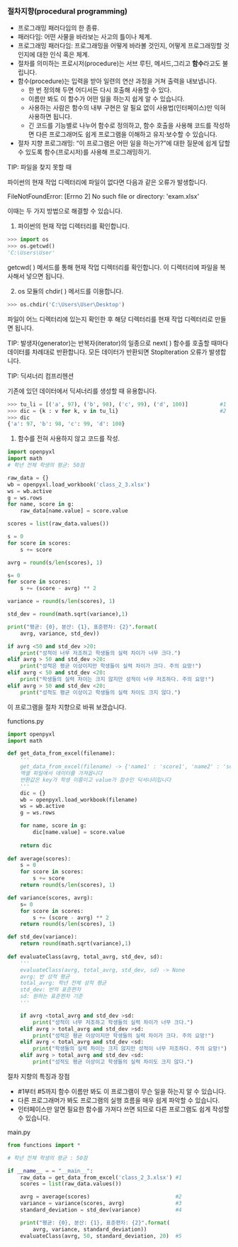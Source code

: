 ### 절차지향(procedural programming)

- 프로그래밍 패러다임의 한 종류. 
- 패러다임: 어떤 사물을 바라보는 사고의 틀이나 체계. 
- 프로그래밍 패러다임: 프로그래밍을 어떻게 바라볼 것인지, 어떻게 프로그래밍할 것인지에 대한 인식 혹은 체계. 
- 절차를 의미하는 프로시저(procedure)는 서브 루틴, 메서드,그리고 **함수**라고도 불립니다. 
- 함수(procedure)는 입력을 받아 일련의 연산 과정을 거쳐 출력을 내보냅니다. 
  - 한 번 정의해 두면 어디서든 다시 호출해 사용할 수 있다. 
  - 이름만 봐도 이 함수가 어떤 일을 하는지 쉽게 알 수 있습니다. 
  - 사용하는 사람은 함수의 내부 구현은 알 필요 없이 사용법(인터페이스)만 익혀 사용하면 됩니다. 
  - 긴 코드를 기능별로 나누어 함수로 정의하고, 함수 호출을 사용해 코드를 작성하면 다른 프로그래머도 쉽게 프로그램을 이해하고 유지·보수할 수 있습니다.
- 절차 지향 프로그래밍: “이 프로그램은 어떤 일을 하는가?”에 대한 질문에 쉽게 답할 수 있도록 함수(프로시저)를 사용해 프로그래밍하기. 



TIP: 파일을 찾지 못할 때

파이썬의 현재 작업 디렉터리에 파일이 없다면 다음과 같은 오류가 발생합니다.

FileNotFoundError: [Errno 2] No such file or directory: 'exam.xlsx'

이때는 두 가지 방법으로 해결할 수 있습니다. 



1) 파이썬의 현재 작업 디렉터리를 확인합니다.

```python
>>> import os
>>> os.getcwd()
'C:\Users\User'
```

getcwd( ) 메서드를 통해 현재 작업 디렉터리를 확인합니다. 이 디렉터리에 파일을 복사해서 넣으면 됩니다.



2) os 모듈의 chdir( ) 메서드를 이용합니다. 

```python
>>> os.chdir('C:\Users\User\Desktop')
```

파일이 어느 디렉터리에 있는지 확인한 후 해당 디렉터리를 현재 작업 디렉터리로 만들면 됩니다.



TIP: 발생자(generator)는 반복자(iterator)의 일종으로 next( ) 함수를 호출할 때마다 데이터를 차례대로 반환합니다. 모든 데이터가 반환되면 StopIteration 오류가 발생합니다. 

TIP: 딕셔너리 컴프리헨션

기존에 있던 데이터에서 딕셔너리를 생성할 때 유용합니다. 

```python
>>> tu_li = [('a', 97), ('b', 98), ('c', 99), ('d', 100)]          #1
>>> dic = {k : v for k, v in tu_li}                                #2
>>> dic
{'a': 97, 'b': 98, 'c': 99, 'd': 100}
```



1) 함수를 전혀 사용하지 않고 코드를 작성. 

```python
import openpyxl
import math
# 학년 전체 학생의 평균: 50점

raw_data = {}
wb = openpyxl.load_workbook('class_2_3.xlsx')
ws = wb.active
g = ws.rows
for name, score in g:
    raw_data[name.value] = score.value

scores = list(raw_data.values())

s = 0
for score in scores:
    s += score

avrg = round(s/len(scores), 1)

s= 0
for score in scores:
    s += (score - avrg) ** 2

variance = round(s/len(scores), 1)

std_dev = round(math.sqrt(variance),1)

print("평균: {0}, 분산: {1}, 표준편차: {2}".format(
    avrg, variance, std_dev))

if avrg <50 and std_dev >20:
    print("성적이 너무 저조하고 학생들의 실력 차이가 너무 크다.")
elif avrg > 50 and std_dev >20:
    print("성적은 평균 이상이지만 학생들이 실력 차이가 크다. 주의 요망!")
elif avrg < 50 and std_dev <20:
    print("학생들의 실력 차이는 크지 않지만 성적이 너무 저조하다. 주의 요망!")
elif avrg > 50 and std_dev <20:
    print("성적도 평균 이상이고 학생들의 실력 차이도 크지 않다.")
```

이 프로그램을 절차 지향으로 바꿔 보겠습니다.



functions.py

```python
import openpyxl
import math

def get_data_from_excel(filename):
    '''
    get_data_from_excel(filename) -> {'name1' : 'score1', 'name2' : 'score2', ...}
    엑셀 파일에서 데이터를 가져옵니다
    반환값은 key가 학생 이름이고 value가 점수인 딕셔너리입니다
    '''
    dic = {}
    wb = openpyxl.load_workbook(filename)
    ws = wb.active
    g = ws.rows

    for name, score in g:
        dic[name.value] = score.value
        
    return dic
    
def average(scores):
    s = 0
    for score in scores:
        s += score
    return round(s/len(scores), 1)

def variance(scores, avrg):
    s= 0
    for score in scores:
        s += (score - avrg) ** 2
    return round(s/len(scores), 1)

def std_dev(variance):
    return round(math.sqrt(variance),1)
    
def evaluateClass(avrg, total_avrg, std_dev, sd):
    '''
    evaluateClass(avrg, total_avrg, std_dev, sd) -> None
    avrg: 반 성적 평균
    total_avrg: 학년 전체 성적 평균
    std_dev: 반의 표준편차
    sd: 원하는 표준편차 기준
    '''

    if avrg <total_avrg and std_dev >sd:
        print("성적이 너무 저조하고 학생들의 실력 차이가 너무 크다.")
    elif avrg > total_avrg and std_dev >sd:
        print("성적은 평균 이상이지만 학생들의 실력 차이가 크다. 주의 요망!")
    elif avrg < total_avrg and std_dev <sd:
        print("학생들의 실력 차이는 크지 않지만 성적이 너무 저조하다. 주의 요망!")
    elif avrg > total_avrg and std_dev <sd:
        print("성적도 평균 이상이고 학생들의 실력 차이도 크지 않다.")
```



절차 지향의 특징과 장점

- \#1부터 #5까지 함수 이름만 봐도 이 프로그램이 무슨 일을 하는지 알 수 있습니다. 
- 다른 프로그래머가 봐도 프로그램의 실행 흐름을 매우 쉽게 파악할 수 있습니다. 
- 인터페이스만 알면 필요한 함수를 가져다 쓰면 되므로 다른 프로그램도 쉽게 작성할 수 있습니다.



main.py

```python
from functions import *

# 학년 전체 학생의 평균 : 50점

if __name__ = = "__main__":
    raw_data = get_data_from_excel('class_2_3.xlsx') #1
    scores = list(raw_data.values())

    avrg = average(scores)                           #2
    variance = variance(scores, avrg)                #3
    standard_deviation = std_dev(variance)           #4

    print("평균: {0}, 분산: {1}, 표준편차: {2}".format(
        avrg, variance, standard_deviation))
    evaluateClass(avrg, 50, standard_deviation, 20)  #5
```

